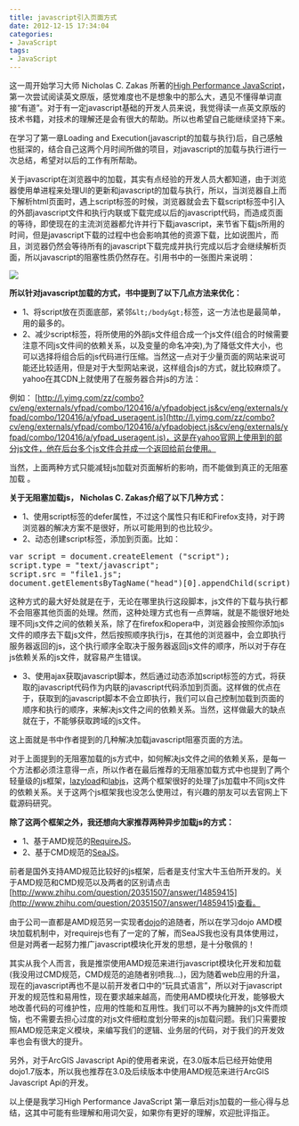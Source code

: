 ```yaml
---
title: javascript引入页面方式
date: 2012-12-15 17:34:04
categories:
- JavaScript
tags:
- JavaScript
---
```


这一周开始学习大师 Nicholas C. Zakas 所著的[High Performance JavaScript](http://www.amazon.com/Performance-JavaScript-Faster-Application-Interfaces/dp/059680279X/ "High Performance JavaScript ")，第一次尝试阅读英文原版，感觉难度也不是想象中的那么大，遇见不懂得单词直接“有道”。对于有一定javascript基础的开发人员来说，我觉得读一点英文原版的技术书籍，对技术的理解还是会有很大的帮助。所以也希望自己能继续坚持下来。

在学习了第一章Loading and Execution(javascript的加载与执行)后，自己感触也挺深的，结合自己这两个月时间所做的项目，对javascript的加载与执行进行一次总结，希望对以后的工作有所帮助。

关于javascript在浏览器中的加载，其实有点经验的开发人员大都知道，由于浏览器使用单进程来处理UI的更新和javascript的加载与执行，所以，当浏览器自上而下解析html页面时，遇上script标签的时候，浏览器就会去下载script标签中引入的外部javascript文件和执行内联或下载完成以后的javascript代码，而造成页面的等待，即使现在的主流浏览器都允许并行下载javascript，来节省下载js所用的时间，但是javascript下载的过程中也会影响其他的资源下载，比如说图片，而且，浏览器仍然会等待所有的javascript下载完成并执行完成以后才会继续解析页面，所以javascript的阻塞性质仍然存在。引用书中的一张图片来说明：

![](http://steeeeps.github.com/images/blog/jscodeandexecutiontime.png)

**所以针对javascript加载的方式，书中提到了以下几点方法来优化：**

*   1、将script放在页面底部，紧邻`&lt;/body&gt;`标签，这一方法也是最简单，用的最多的。
*   2、减少script标签，将所使用的外部js文件组合成一个js文件(组合的时候需要注意不同js文件间的依赖关系，以及变量的命名冲突),为了降低文件大小，也可以选择将组合后的js代码进行压缩。当然这一点对于少量页面的网站来说可能还比较适用，但是对于大型网站来说，这样组合js的方式，就比较麻烦了。yahoo在其CDN上就使用了在服务器合并js的方法：

例如：
[http://l.yimg.com/zz/combo?cv/eng/externals/yfpad/combo/120416/a/yfpadobject.js&cv/eng/externals/yfpad/combo/120416/a/yfpad_useragent.js](http://l.yimg.com/zz/combo?cv/eng/externals/yfpad/combo/120416/a/yfpadobject.js&cv/eng/externals/yfpad/combo/120416/a/yfpad_useragent.js)，这是在yahoo官网上使用到的部分js文件，他在后台多个js文件合并成一个返回给前台使用。

当然，上面两种方式只能减轻js加载对页面解析的影响，而不能做到真正的无阻塞加载 。

**关于无阻塞加载js， Nicholas C. Zakas介绍了以下几种方式：**

*   1、使用script标签的defer属性，不过这个属性只有IE和Firefox支持，对于跨浏览器的解决方案不是很好，所以可能用到的也比较少。
*   2、动态创建script标签，添加到页面。比如：
<pre class="brush: jscript;">var script = document.createElement ("script");
script.type = "text/javascript";
script.src = "file1.js";
document.getElementsByTagName("head")[0].appendChild(script);</pre>

这种方式的最大好处就是在于，无论在哪里执行这段脚本，js文件的下载与执行都不会阻塞其他页面的处理。然而，这种处理方式也有一点弊端，就是不能很好地处理不同js文件之间的依赖关系，除了在firefox和opera中，浏览器会按照你添加js文件的顺序去下载js文件，然后按照顺序执行js，在其他的浏览器中，会立即执行服务器返回的js，这个执行顺序全取决于服务器返回js文件的顺序，所以对于存在js依赖关系的js文件，就容易产生错误。

*   3、使用ajax获取javascript脚本，然后通过动态添加script标签的方式，将获取的javascript代码作为内联的javascript代码添加到页面。这样做的优点在于，获取到的javascript脚本不会立即执行，我们可以自己控制加载到页面的顺序和执行的顺序，来解决js文件之间的依赖关系。当然，这样做最大的缺点就在于，不能够获取跨域的js文件。

这上面就是书中作者提到的几种解决加载javascript阻塞页面的方法。

对于上面提到的无阻塞加载的js方式中，如何解决js文件之间的依赖关系，是每一个方法都必须注意得一点，所以作者在最后推荐的无阻塞加载方式中也提到了两个轻量级的js框架，[lazyload](https://github.com/rgrove/lazyload/)和[labjs](http://labjs.com/)，这两个框架很好的处理了js加载中不同js文件的依赖关系。关于这两个js框架我也没怎么使用过，有兴趣的朋友可以去官网上下载源码研究。

**除了这两个框架之外，我还想向大家推荐两种异步加载js的方式：**

*   1、基于AMD规范的[RequireJS](http://requirejs.org/)。
*   2、基于CMD规范的[SeaJS](http://seajs.org/docs/)。

前者是国外支持AMD规范比较好的js框架，后者是支付宝大牛玉伯所开发的。关于AMD规范和CMD规范以及两者的区别请点击[http://www.zhihu.com/question/20351507/answer/14859415](http://www.zhihu.com/question/20351507/answer/14859415)查看。

由于公司一直都是AMD规范另一实现者[dojo](http://dojotoolkit.org/)的追随者，所以在学习dojo AMD模块加载机制中，对requirejs也有了一定的了解，而SeaJS我也没有具体使用过，但是对两者一起努力推广javascript模块化开发的思想，是十分敬佩的！

其实从我个人而言，我是推崇使用AMD规范来进行javascript模块化开发和加载(我没用过CMD规范，CMD规范的追随者别喷我…)，因为随着web应用的升温，现在的javascript再也不是以前开发者口中的“玩具式语言”，所以对于javascript开发的规范性和易用性，现在要求越来越高，而使用AMD模块化开发，能够极大地改善代码的可维护性，应用的性能和互用性。我们可以不再为臃肿的js文件而烦恼，也不需要去担心过度的对js文件细粒度划分带来的js加载问题。我们只需要按照AMD规范来定义模块，来编写我们的逻辑、业务层的代码，对于我们的开发效率也会有很大的提升。

另外，对于ArcGIS Javascript Api的使用者来说，在3.0版本后已经开始使用dojo1.7版本，所以我也推荐在3.0及后续版本中使用AMD规范来进行ArcGIS Javascript Api的开发。

以上便是我学习High Performance JavaScript 第一章后对js加载的一些心得与总结，这其中可能有些理解和用词欠妥，如果你有更好的理解，欢迎批评指正。
